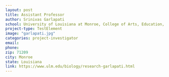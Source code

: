 ```yaml
---
layout: post
title: Assistant Professor
author: Srinivas Garlapati
school: University of Louisiana at Monroe, College of Arts, Education, & Sciences - Biology
project-type: TestElement
image: "garlapati.jpg"
categories: project-investigator
email: 
phone: 
zip: 71209
city: Monroe
state: Louisiana
link: https://www.ulm.edu/biology/research-garlapati.html
---
```

